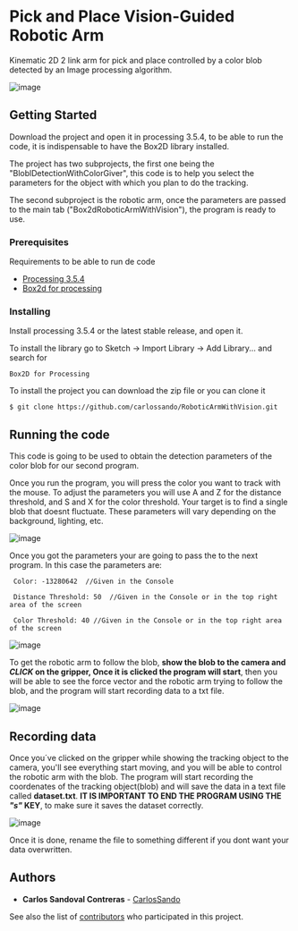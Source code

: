 # Pick and Place Vision-Guided Robotic Arm
Kinematic 2D 2 link arm for pick and place controlled by a color blob detected by an Image processing algorithm.

![image](https://user-images.githubusercontent.com/29716233/136808799-4d03863d-6508-4bb3-a105-9fadffd595cb.png)

## Getting Started

Download the project and open it in processing 3.5.4, to be able to run the code, it is indispensable to have the Box2D library installed. 

The project has two subprojects, the first one being the "BloblDetectionWithColorGiver", this code is to help you select the parameters for the object with which you plan to do the tracking.

The second subproject is the robotic arm, once the parameters are passed to the main tab ("Box2dRoboticArmWithVision"), the program is ready to use.

### Prerequisites

Requirements to be able to run de code
- [Processing 3.5.4](https://processing.org/)
- [Box2d for processing](https://github.com/shiffman/Box2D-for-Processing)

### Installing

Install processing 3.5.4 or the latest stable release, and open it.

To install the library go to Sketch -> Import Library -> Add Library... and search for

    Box2D for Processing

To install the project you can download the zip file or you can clone it

    $ git clone https://github.com/carlossando/RoboticArmWithVision.git

## Running the code

This code is going to be used to obtain the detection parameters of the color blob for our second program. 

Once you run the program, you will press the color you want to track with the mouse. To adjust the parameters you will use A and Z for the distance threshold, and S and X for the color threshold. Your target is to find a single blob that doesnt fluctuate. These parameters will vary depending on the background, lighting, etc.


![image](https://user-images.githubusercontent.com/29716233/136818668-fed2a0e8-d0f9-4e92-a2eb-85e35b014bc3.png)

Once you got the parameters your are going to pass the to the next program. In this case the parameters are:

     Color: -13280642  //Given in the Console
     
     Distance Threshold: 50  //Given in the Console or in the top right area of the screen
     
     Color Threshold: 40 //Given in the Console or in the top right area of the screen
     
![image](https://user-images.githubusercontent.com/29716233/136819330-5a16b9fe-c730-419b-9f74-377b25237f7e.png)

To get the robotic arm to follow the blob, **show the blob to the camera and _CLICK_ on the gripper, Once it is clicked the program will start**, then you will be able to see the force vector and the robotic arm trying to follow the blob, and the program will start recording data to a txt file.

![image](https://user-images.githubusercontent.com/29716233/136820710-db1de3d7-c7bf-4941-9eab-6a938aaf8843.png)

## Recording data

Once you´ve clicked on the gripper while showing the tracking object to the camera, you'll see everything start moving, and you will be able to control the robotic arm with the blob. The program will start recording the coordenates of the tracking object(blob) and will save the data in a text file called **dataset.txt**. **IT IS IMPORTANT TO END THE PROGRAM USING THE _"s"_ KEY**, to make sure it saves the dataset correctly.

![image](https://user-images.githubusercontent.com/29716233/137501088-02b7c70f-de38-4fbb-b03b-88f01e723171.png)

Once it is done, rename the file to something different if you dont want your data overwritten.

## Authors

  - **Carlos Sandoval Contreras** -
    [CarlosSando](https://github.com/carlossando)

See also the list of
[contributors](https://github.com/carlossando/RoboticArmWithVision/graphs/contributors)
who participated in this project.
